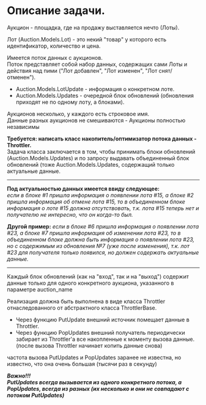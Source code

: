 # Описание задачи.

Аукцион - площадка, где на продажу выставляется нечто (Лоты).  

Лот (Auction.Models.Lot) - это некий "товар" у которого есть идентификатор, количество и цена.  

Имеется поток данных с аукционов.  
Поток представляет собой набор данных, содержащих сами Лоты и действия над пими ("Лот добавлен", "Лот изменен", "Лот снят/отменен").  
+ Auction.Models.LotUpdate - информация о конкретном лоте.
+ Auction.Models.Updates - очередной блок обновлений (обновления приходят не по одному лоту, а блоками).

Аукционов несколько, у каждого есть строковое имя.   
Данные разных аукционов не смешиваются - Аукционы полностью независимы

**Требуется: написать класс накопитель/оптимизатор потока данных - Throttler.**  
Задача класса заключается в том, чтобы принимать блоки обновлений (Auction.Models.Updates) и по запросу
выдавать объединенный блок обновлений (тоже Auction.Models.Updates, содержащий только актуальные данные.
___	
**Под актуальностью данных имеется ввиду следующее:**   
*если в блоке #1 пришла информация о появлении лота #15,
а блоке #2 пришла информация об отмене лота #15, то в объединенном блоке информация о лоте #15 должна отсутствовать,
т.к. лота #15 теперь нет и получателю не интересно, что он когда-то был.*

**Другой пример:** *если в блоке #6 пришла информация о появлении лота #23, а блоке #7 пришла информация об изменении лота #23,
то в объединенном блоке должна быть информация о появлении лота #23, но с содержимым из обновления №7 (уже после изменения),
т.к. лот #23 для получателя только появился, но должен содержать актуальные данные.*
___
Каждый блок обновлений (как на "вход", так и на "выход") содержит данные только для одного конкретного аукциона,
указанного в параметре auction_name

Реализация должна быть выполнена в виде класса Throttler отнаследованного от абстрактного класса ThrottlerBase.
+ Через функцию PutUpdate внешний источник помещает данные в Throttler.
+ Через функцию PopUpdates внешний получатель периодически забирает из Throttler'а все накопленные к моменту вызова данные.
 (после вызова Throttler начинает копить данные снова)
  
частота вызова PutUpdates и PopUpdates заранее не известна, но известно, что она очень большая (тысячи раз в секунду)   

***Важно!!!  
PutUpdates всегда вызывается из одного конкретного потока, а PopUpdates, всегда из разных
(их несколько и они не совпадают с потоком PutUpdates)***
 